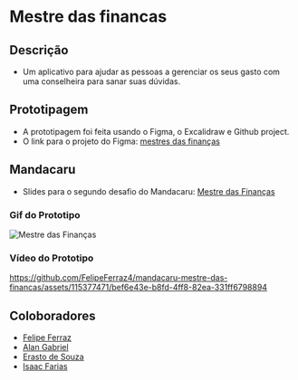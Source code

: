 # Mestre das financas

## Descrição
- Um aplicativo para ajudar as pessoas a gerenciar os seus gasto com uma conselheira para sanar suas dúvidas.

## Prototipagem
- A prototipagem foi feita usando o Figma, o Excalidraw e Github project.
- O link para o projeto do Figma: [mestres das finanças](https://www.figma.com/design/mCJD2Hra6wBjvsiSGQv7T2/Mestre-das-Finan%C3%A7as?node-id=65-3&t=BhZoJdQ16koF5MbC-1)

## Mandacaru
- Slides para o segundo desafio do Mandacaru: [Mestre das Finanças](https://github.com/user-attachments/files/15811925/Mestre.das.Financas.pdf)
### Gif do Prototipo
![Mestre das Finanças](https://github.com/FelipeFerraz4/mandacaru-mestre-das-financas/assets/115377471/bc93817a-2cd6-4bf0-98f5-f7ee6fed0117)

### Vídeo do Prototipo
https://github.com/FelipeFerraz4/mandacaru-mestre-das-financas/assets/115377471/bef6e43e-b8fd-4ff8-82ea-331ff6798894

## Coloboradores
- [Felipe Ferraz](https://github.com/FelipeFerraz4)
- [Alan Gabriel](https://github.com/Alan-G-S-Oliveira)
- [Erasto de Souza](https://github.com/ErastoSouza)
- [Isaac Farias](https://github.com/isaaclvf)
